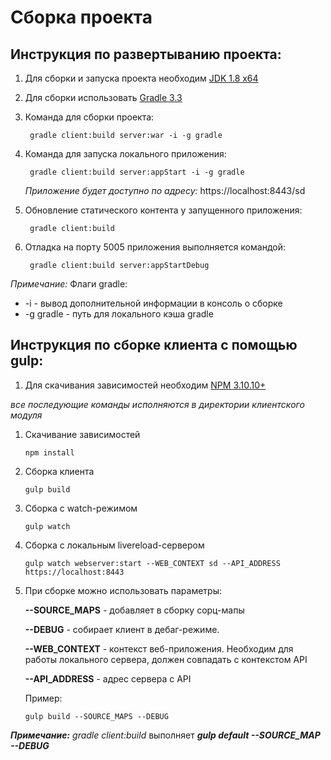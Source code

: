 # Сборка проекта

## Инструкция по развертыванию проекта:

1. Для сборки и запуска проекта необходим
    [JDK 1.8 x64](http://www.oracle.com/technetwork/java/javase/downloads/jdk8-downloads-2133151.html)
2. Для сборки использовать
    [Gradle 3.3](http://gradle.org/)
3. Команда для сборки проекта:

		gradle client:build server:war -i -g gradle
4. Команда для запуска локального приложения:

	    gradle client:build server:appStart -i -g gradle
    _Приложение будет доступно по адресу:_ https://localhost:8443/sd
5. Обновление статического контента у запущенного приложения:

	    gradle client:build
6. Отладка на порту 5005 приложения выполняется командой:

        gradle client:build server:appStartDebug

_Примечание:_ Флаги gradle:
* -i - вывод дополнительной информации в консоль о сборке
* -g gradle	- путь для локального кэша gradle

## Инструкция по сборке клиента с помощью gulp:


1. Для скачивания зависимостей необходим
   [NPM 3.10.10+](https://www.npmjs.com/)
   
     
 _все последующие команды исполняются в директории клиентского модуля_
1. Скачивание зависимостей
    ```CMD/BASH
    npm install
    ````
2. Сборка клиента
   ```CMD/BASH
   gulp build
   ```
3. Сборка с watch-режимом
   ```CMD/BASH
   gulp watch
   ```
4. Сборка с локальным livereload-сервером
    ```CMD/BASH
    gulp watch webserver:start --WEB_CONTEXT sd --API_ADDRESS https://localhost:8443
    ```
5. При сборке можно использовать параметры:

    **--SOURCE_MAPS** - добавляет в сборку сорц-мапы
    
    **--DEBUG** - собирает клиент в дебаг-режиме.
    
    **--WEB_CONTEXT** - контекст веб-приложения. Необходим для работы локального сервера, должен совпадать с контекстом API
    
    **--API_ADDRESS** - адрес сервера с API
    
    Пример:
    ```CMD/BASH
    gulp build --SOURCE_MAPS --DEBUG
    ```
    
___Примечание:___ _gradle client:build_ выполняет ___gulp default --SOURCE_MAP --DEBUG___